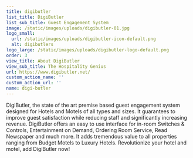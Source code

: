 ```yaml
---
title: digibutler
list_title: DigiButler
list_sub_title: Guest Engagement System
image: /static/images/uploads/digibutler-01.jpg
logo_small:
  url: /static/images/uploads/digibutler-icon-default.png
  alt: digibutlers
logo_large: /static/images/uploads/digibutler-logo-default.png
order: 3
view_title: About DigiButler
view_sub_title: The Hospitality Genius
url: https://www.digibutler.net/
custom_action_name: ''
custom_action_url: ''
name: digi-butler
---
```

DigiButler, the state of the art premise based guest engagement system designed for Hotels and Motels of all types and sizes. It guarantees to improve guest satisfaction while reducing staff and significantly increasing revenue. DigiButler offers an easy to use interface for in-room Switches & Controls, Entertainment on Demand, Ordering Room Service, Read Newspaper and much more. It adds tremendous value to all properties ranging from Budget Motels to Luxury Hotels. Revolutionize your hotel and motel, add DigiButler now!
